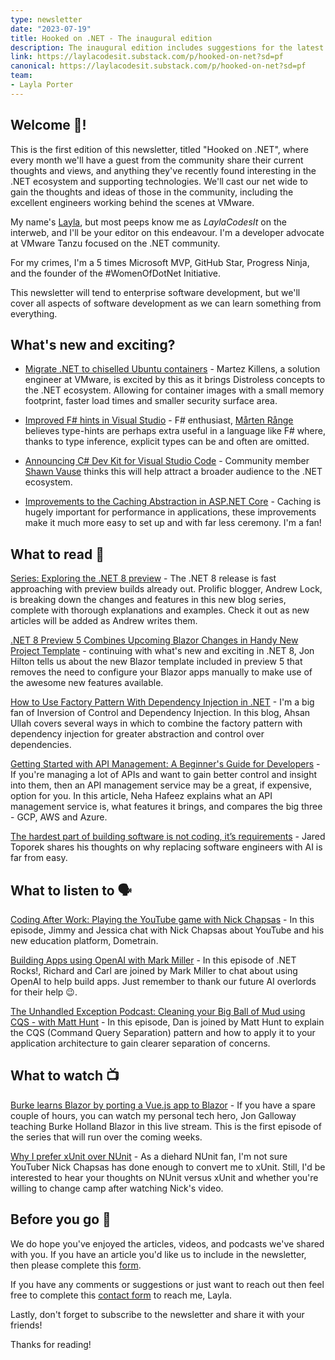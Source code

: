 ```yaml
---
type: newsletter
date: "2023-07-19"
title: Hooked on .NET - The inaugural edition
description: The inaugural edition includes suggestions for the latest blogs to read, podcasts to listen to and videos to watch. 
link: https://laylacodesit.substack.com/p/hooked-on-net?sd=pf
canonical: https://laylacodesit.substack.com/p/hooked-on-net?sd=pf 
team: 
- Layla Porter
---
```

## Welcome 🎉!

This is the first edition of this newsletter, titled "Hooked on .NET", where every month we'll have a guest from the community share their current thoughts and views, and anything they've recently found interesting in the .NET ecosystem and supporting technologies. We'll cast our net wide to gain the thoughts and ideas of those in the community, including the excellent engineers working behind the scenes at VMware.

My name's [Layla](https://layla.dev), but most peeps know me as *LaylaCodesIt* on the interweb, and I'll be your editor on this endeavour. I'm a developer advocate at VMware Tanzu focused on the .NET community.

For my crimes, I'm a 5 times Microsoft MVP, GitHub Star, Progress Ninja, and the founder of the #WomenOfDotNet Initiative.

This newsletter will tend to enterprise software development, but we'll cover all aspects of software development as we can learn something from everything.

## What's new and exciting?

- [Migrate .NET to chiselled Ubuntu containers](https://ubuntu.com/containers/chiselled/dotnet) - Martez Killens, a solution engineer at VMware, is excited by this as it brings Distroless concepts to the .NET ecosystem.  Allowing for container images with a small memory footprint, faster load times and smaller security surface area.

- [Improved F# hints in Visual Studio](https://devblogs.microsoft.com/dotnet/improved-fsharp-hints-in-visual-studio/) - F# enthusiast, [Mårten Rånge](https://twitter.com/range_marten) believes type-hints are perhaps extra useful in a language like F# where, thanks to type inference, explicit types can be and often are omitted.

- [Announcing C# Dev Kit for Visual Studio Code](https://devblogs.microsoft.com/visualstudio/announcing-csharp-dev-kit-for-visual-studio-code/) - Community member [Shawn Vause](https://shawn.vause.us/) thinks this will help attract a broader audience to the .NET ecosystem.

- [Improvements to the Caching Abstraction in ASP.NET Core](https://devblogs.microsoft.com/dotnet/caching-abstraction-improvements-in-aspnetcore/) - Caching is hugely important for performance in applications, these improvements make it much more easy to set up and with far less ceremony. I'm a fan!

## What to read 📖

[Series: Exploring the .NET 8 preview](https://andrewlock.net/series/exploring-the-dotnet-8-preview/) - The .NET 8 release is fast approaching with preview builds already out. Prolific blogger, Andrew Lock, is breaking down the changes and features in this new blog series, complete with thorough explanations and examples. Check it out as new articles will be added as Andrew writes them.

[.NET 8 Preview 5 Combines Upcoming Blazor Changes in Handy New Project Template](https://www.telerik.com/blogs/net-8-preview-5-combines-upcoming-blazor-changes-handy-new-project-template) - continuing with what's new and exciting in .NET 8, Jon Hilton tells us about the new Blazor template included in preview 5 that removes the need to configure your Blazor apps manually to make use of the awesome new features available.

[How to Use Factory Pattern With Dependency Injection in .NET](https://code-maze.com/dotnet-factory-pattern-dependency-injection/) - I'm a big fan of Inversion of Control and Dependency Injection. In this blog, Ahsan Ullah covers several ways in which to combine the factory pattern with dependency injection for greater abstraction and control over dependencies.

[Getting Started with API Management: A Beginner's Guide for Developers](https://techcommunity.microsoft.com/t5/educator-developer-blog/getting-started-with-api-management-a-beginner-s-guide-for/ba-p/3855955) - If you're managing a lot of APIs and want to gain better control and insight into them, then an API management service may be a great, if expensive, option for you. In this article, Neha Hafeez explains what an API management service is, what features it brings, and compares the big three - GCP, AWS and Azure.

[The hardest part of building software is not coding, it’s requirements](https://stackoverflow.blog/2023/06/26/the-hardest-part-of-building-software-is-not-coding-its-requirements/) - Jared Toporek shares his thoughts on why replacing software engineers with AI is far from easy.

## What to listen to 🗣

[Coding After Work: Playing the YouTube game with Nick Chapsas](https://codingafterwork.com/Episodes/a4fa3ba6-40d9-484b-aedf-e7ee25c42cbd) - In this episode, Jimmy and Jessica chat with Nick Chapsas about YouTube and his new education platform, Dometrain.

[Building Apps using OpenAI with Mark Miller](https://www.dotnetrocks.com/details/1850) - In this episode of .NET Rocks!, Richard and Carl are joined by Mark Miller to chat about using OpenAI to help build apps. Just remember to thank our future AI overlords for their help 😉.

[The Unhandled Exception Podcast: Cleaning your Big Ball of Mud using CQS - with Matt Hunt](https://unhandledexceptionpodcast.com/posts/0054-ballofmudcqrs/) - In this episode, Dan is joined by Matt Hunt to explain the CQS (Command Query Separation) pattern and how to apply it to your application architecture to gain clearer separation of concerns.

## What to watch 📺

[Burke learns Blazor by porting a Vue.js app to Blazor](https://www.youtube.com/live/fetGhhVYsLY?feature=share) - If you have a spare couple of hours, you can watch my personal tech hero, Jon Galloway teaching Burke Holland Blazor in this live stream. This is the first episode of the series that will run over the coming weeks.

[Why I prefer xUnit over NUnit](https://youtu.be/JD2ZMxCPnqc) - As a diehard NUnit fan, I'm not sure YouTuber Nick Chapsas has done enough to convert me to xUnit. Still, I'd be interested to hear your thoughts on NUnit versus xUnit and whether you're willing to change camp after watching Nick's video.

## Before you go 👋

We do hope you've enjoyed the articles, videos, and podcasts we've shared with you. If you have an article you'd like us to include in the newsletter, then please complete this [form](https://forms.gle/WJM3F7STnSiVdysy5).

If you have any comments or suggestions or just want to reach out then feel free to complete this [contact form](https://forms.gle/TNMj6mMtUxDFXP8v6) to reach me, Layla.

Lastly, don't forget to subscribe to the newsletter and share it with your friends!

Thanks for reading!